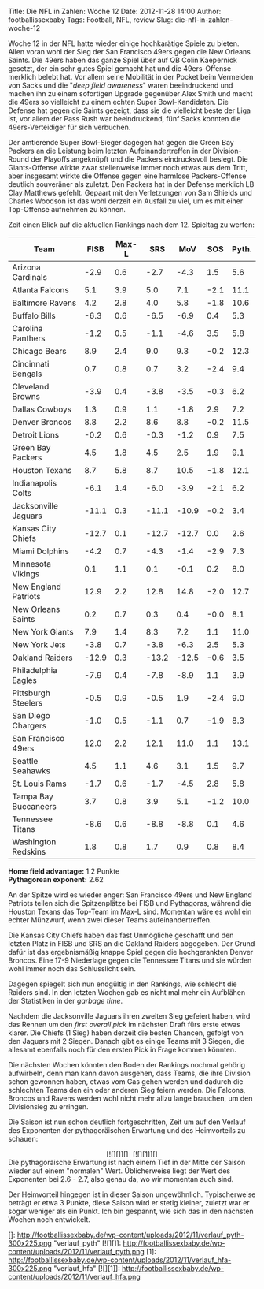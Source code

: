 Title: Die NFL in Zahlen: Woche 12
Date: 2012-11-28 14:00
Author: footballissexbaby
Tags: Football, NFL, review
Slug: die-nfl-in-zahlen-woche-12

Woche 12 in der NFL hatte wieder einige hochkarätige Spiele zu bieten.
Allen voran wohl der Sieg der San Francisco 49ers gegen die New Orleans
Saints. Die 49ers haben das ganze Spiel über auf QB Colin Kaepernick
gesetzt, der ein sehr gutes Spiel gemacht hat und die 49ers-Offense
merklich belebt hat. Vor allem seine Mobilität in der Pocket beim
Vermeiden von Sacks und die "*deep field awareness*" waren beeindruckend
und machen ihn zu einem sofortigen Upgrade gegenüber Alex Smith und
macht die 49ers so vielleicht zu einem echten Super Bowl-Kandidaten. Die
Defense hat gegen die Saints gezeigt, dass sie die vielleicht beste der
Liga ist, vor allem der Pass Rush war beeindruckend, fünf Sacks konnten
die 49ers-Verteidiger für sich verbuchen.

Der amtierende Super Bowl-Sieger dagegen hat gegen die Green Bay Packers
an die Leistung beim letzten Aufeinandertreffen in der Division-Round
der Playoffs angeknüpft und die Packers eindrucksvoll besiegt. Die
Giants-Offense wirkte zwar stellenweise immer noch etwas aus dem Tritt,
aber insgesamt wirkte die Offense gegen eine harmlose Packers-Offense
deutlich souveräner als zuletzt. Den Packers hat in der Defense merklich
LB Clay Matthews gefehlt. Gepaart mit den Verletzungen von Sam Shields
und Charles Woodson ist das wohl derzeit ein Ausfall zu viel, um es mit
einer Top-Offense aufnehmen zu können.

Zeit einen Blick auf die aktuellen Rankings nach dem 12. Spieltag zu
werfen:

<table class="table">
<thead>
<tr><th>Team</th><th>FISB</th><th>Max-L</th><th>SRS</th><th>MoV</th><th>SOS</th><th>Pyth.</th></tr>
</thead>
<tbody>
<tr><td>Arizona Cardinals</td><td>-2.9</td><td>0.6</td><td>-2.7</td><td>-4.3</td><td>1.5</td><td>5.6</td></tr>
<tr><td>Atlanta Falcons</td><td>5.1</td><td>3.9</td><td>5.0</td><td>7.1</td><td>-2.1</td><td>11.1</td></tr>
<tr><td>Baltimore Ravens</td><td>4.2</td><td>2.8</td><td>4.0</td><td>5.8</td><td>-1.8</td><td>10.6</td></tr>
<tr><td>Buffalo Bills</td><td>-6.3</td><td>0.6</td><td>-6.5</td><td>-6.9</td><td>0.4</td><td>5.3</td></tr>
<tr><td>Carolina Panthers</td><td>-1.2</td><td>0.5</td><td>-1.1</td><td>-4.6</td><td>3.5</td><td>5.8</td></tr>
<tr><td>Chicago Bears</td><td>8.9</td><td>2.4</td><td>9.0</td><td>9.3</td><td>-0.2</td><td>12.3</td></tr>
<tr><td>Cincinnati Bengals</td><td>0.7</td><td>0.8</td><td>0.7</td><td>3.2</td><td>-2.4</td><td>9.4</td></tr>
<tr><td>Cleveland Browns</td><td>-3.9</td><td>0.4</td><td>-3.8</td><td>-3.5</td><td>-0.3</td><td>6.2</td></tr>
<tr><td>Dallas Cowboys</td><td>1.3</td><td>0.9</td><td>1.1</td><td>-1.8</td><td>2.9</td><td>7.2</td></tr>
<tr><td>Denver Broncos</td><td>8.8</td><td>2.2</td><td>8.6</td><td>8.8</td><td>-0.2</td><td>11.5</td></tr>
<tr><td>Detroit Lions</td><td>-0.2</td><td>0.6</td><td>-0.3</td><td>-1.2</td><td>0.9</td><td>7.5</td></tr>
<tr><td>Green Bay Packers</td><td>4.5</td><td>1.8</td><td>4.5</td><td>2.5</td><td>1.9</td><td>9.1</td></tr>
<tr><td>Houston Texans</td><td>8.7</td><td>5.8</td><td>8.7</td><td>10.5</td><td>-1.8</td><td>12.1</td></tr>
<tr><td>Indianapolis Colts</td><td>-6.1</td><td>1.4</td><td>-6.0</td><td>-3.9</td><td>-2.1</td><td>6.2</td></tr>
<tr><td>Jacksonville Jaguars</td><td>-11.1</td><td>0.3</td><td>-11.1</td><td>-10.9</td><td>-0.2</td><td>3.4</td></tr>
<tr><td>Kansas City Chiefs</td><td>-12.7</td><td>0.1</td><td>-12.7</td><td>-12.7</td><td>0.0</td><td>2.6</td></tr>
<tr><td>Miami Dolphins</td><td>-4.2</td><td>0.7</td><td>-4.3</td><td>-1.4</td><td>-2.9</td><td>7.3</td></tr>
<tr><td>Minnesota Vikings</td><td>0.1</td><td>1.1</td><td>0.1</td><td>-0.1</td><td>0.2</td><td>8.0</td></tr>
<tr><td>New England Patriots</td><td>12.9</td><td>2.2</td><td>12.8</td><td>14.8</td><td>-2.0</td><td>12.7</td></tr>
<tr><td>New Orleans Saints</td><td>0.2</td><td>0.7</td><td>0.3</td><td>0.4</td><td>-0.0</td><td>8.1</td></tr>
<tr><td>New York Giants</td><td>7.9</td><td>1.4</td><td>8.3</td><td>7.2</td><td>1.1</td><td>11.0</td></tr>
<tr><td>New York Jets</td><td>-3.8</td><td>0.7</td><td>-3.8</td><td>-6.3</td><td>2.5</td><td>5.3</td></tr>
<tr><td>Oakland Raiders</td><td>-12.9</td><td>0.3</td><td>-13.2</td><td>-12.5</td><td>-0.6</td><td>3.5</td></tr>
<tr><td>Philadelphia Eagles</td><td>-7.9</td><td>0.4</td><td>-7.8</td><td>-8.9</td><td>1.1</td><td>3.9</td></tr>
<tr><td>Pittsburgh Steelers</td><td>-0.5</td><td>0.9</td><td>-0.5</td><td>1.9</td><td>-2.4</td><td>9.0</td></tr>
<tr><td>San Diego Chargers</td><td>-1.0</td><td>0.5</td><td>-1.1</td><td>0.7</td><td>-1.9</td><td>8.3</td></tr>
<tr><td>San Francisco 49ers</td><td>12.0</td><td>2.2</td><td>12.1</td><td>11.0</td><td>1.1</td><td>13.1</td></tr>
<tr><td>Seattle Seahawks</td><td>4.5</td><td>1.1</td><td>4.6</td><td>3.1</td><td>1.5</td><td>9.7</td></tr>
<tr><td>St. Louis Rams</td><td>-1.7</td><td>0.6</td><td>-1.7</td><td>-4.5</td><td>2.8</td><td>5.8</td></tr>
<tr><td>Tampa Bay Buccaneers</td><td>3.7</td><td>0.8</td><td>3.9</td><td>5.1</td><td>-1.2</td><td>10.0</td></tr>
<tr><td>Tennessee Titans</td><td>-8.6</td><td>0.6</td><td>-8.8</td><td>-8.8</td><td>0.1</td><td>4.6</td></tr>
<tr><td>Washington Redskins</td><td>1.8</td><td>0.8</td><td>1.7</td><td>0.9</td><td>0.8</td><td>8.4</td></tr>
</tbody>
</table>

**Home field advantage:** 1.2 Punkte  
**Pythagorean exponent:** 2.62

An der Spitze wird es wieder enger: San Francisco 49ers und New England
Patriots teilen sich die Spitzenplätze bei FISB und Pythagoras, während
die Houston Texans das Top-Team im Max-L sind. Momentan wäre es wohl ein
echter Münzwurf, wenn zwei dieser Teams aufeinandertreffen.

Die Kansas City Chiefs haben das fast Unmögliche geschafft und den
letzten Platz in FISB und SRS an die Oakland Raiders abgegeben. Der
Grund dafür ist das ergebnismäßig knappe Spiel gegen die hochgerankten
Denver Broncos. Eine 17-9 Niederlage gegen die Tennessee Titans und sie
würden wohl immer noch das Schlusslicht sein.

Dagegen spiegelt sich nun endgültig in den Rankings, wie schlecht die
Raiders sind. In den letzten Wochen gab es nicht mal mehr ein Aufblähen
der Statistiken in der *garbage time*.

Nachdem die Jacksonville Jaguars ihren zweiten Sieg gefeiert haben, wird
das Rennen um den *first overall pick* im nächsten Draft fürs erste
etwas klarer. Die Chiefs (1 Sieg) haben derzeit die besten Chancen,
gefolgt von den Jaguars mit 2 Siegen. Danach gibt es einige Teams mit 3
Siegen, die allesamt ebenfalls noch für den ersten Pick in Frage kommen
könnten.

Die nächsten Wochen könnten den Boden der Rankings nochmal gehörig
aufwirbeln, denn man kann davon ausgehen, dass Teams, die ihre Division
schon gewonnen haben, etwas vom Gas gehen werden und dadurch die
schlechten Teams den ein oder anderen Sieg feiern werden. Die Falcons,
Broncos und Ravens werden wohl nicht mehr allzu lange brauchen, um den
Divisionsieg zu erringen.

Die Saison ist nun schon deutlich fortgeschritten, Zeit um auf den
Verlauf des Exponenten der pythagoräischen Erwartung und des
Heimvorteils zu schauen:

<div style="text-align:center">
<div style="display:inline-block; margin-right:5px">
[![][]][]

</div>
<div style="display:inline-block">
[![][1]][]

</div>
</div>
Die pythagoräische Erwartung ist nach einem Tief in der Mitte der Saison
wieder auf einem "normalen" Wert. Üblicherweise liegt der Wert des
Exponenten bei 2.6 - 2.7, also genau da, wo wir momentan auch sind.

Der Heimvorteil hingegen ist in dieser Saison ungewöhnlich.
Typischerweise beträgt er etwa 3 Punkte, diese Saison wird er stetig
kleiner, zuletzt war er sogar weniger als ein Punkt. Ich bin gespannt,
wie sich das in den nächsten Wochen noch entwickelt.

  []: http://footballissexbaby.de/wp-content/uploads/2012/11/verlauf_pyth-300x225.png
    "verlauf_pyth"
  [![][]]: http://footballissexbaby.de/wp-content/uploads/2012/11/verlauf_pyth.png
  [1]: http://footballissexbaby.de/wp-content/uploads/2012/11/verlauf_hfa-300x225.png
    "verlauf_hfa"
  [![][1]]: http://footballissexbaby.de/wp-content/uploads/2012/11/verlauf_hfa.png
